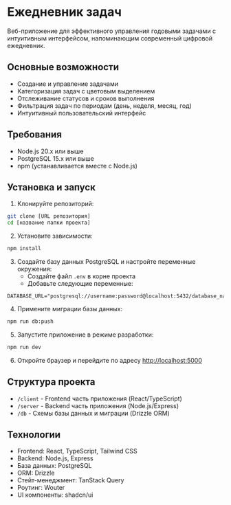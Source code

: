# Ежедневник задач

Веб-приложение для эффективного управления годовыми задачами с интуитивным интерфейсом, напоминающим современный цифровой ежедневник. 

## Основные возможности

- Создание и управление задачами
- Категоризация задач с цветовым выделением
- Отслеживание статусов и сроков выполнения
- Фильтрация задач по периодам (день, неделя, месяц, год)
- Интуитивный пользовательский интерфейс

## Требования

- Node.js 20.x или выше
- PostgreSQL 15.x или выше
- npm (устанавливается вместе с Node.js)

## Установка и запуск

1. Клонируйте репозиторий:
```bash
git clone [URL репозитория]
cd [название папки проекта]
```

2. Установите зависимости:
```bash
npm install
```

3. Создайте базу данных PostgreSQL и настройте переменные окружения:
   - Создайте файл `.env` в корне проекта
   - Добавьте следующие переменные:
```env
DATABASE_URL="postgresql://username:password@localhost:5432/database_name"
```

4. Примените миграции базы данных:
```bash
npm run db:push
```

5. Запустите приложение в режиме разработки:
```bash
npm run dev
```

6. Откройте браузер и перейдите по адресу [http://localhost:5000](http://localhost:5000)

## Структура проекта

- `/client` - Frontend часть приложения (React/TypeScript)
- `/server` - Backend часть приложения (Node.js/Express)
- `/db` - Схемы базы данных и миграции (Drizzle ORM)

## Технологии

- Frontend: React, TypeScript, Tailwind CSS
- Backend: Node.js, Express
- База данных: PostgreSQL
- ORM: Drizzle
- Стейт-менеджмент: TanStack Query
- Роутинг: Wouter
- UI компоненты: shadcn/ui
